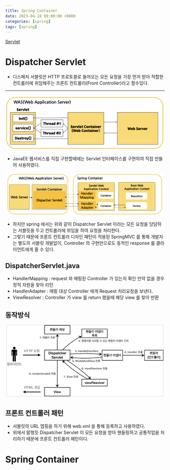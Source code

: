```yaml
---
title: Spring Container
date: 2023-04-10 09:00:00 +0800
categories: [spring]
tags: [spring]
---
```


[Servlet](https://sangwoong12.github.io/posts/servlet/)

# Dispatcher Servlet
- 디스패처 서블릿은 HTTP 프로토콜로 들어오는 모든 요청을 가장 먼저 받아 적합한 컨트롤러에 위임해주는 프론트 컨트롤러(Front Controller)라고 할수있다.

---
<img src="/images/spring-container/was.png">

- JavaEE 웹서비스를 직접 구현할때에는 Servlet 인터페이스를 구현하여 직접 만들어 사용하였다.

<img src="/images/spring-container/spring-container.png">

- 하지만 spring 에서는 위와 같이 Dispatcher Servlet 이라는 모든 요청을 당담하는 서블릿을 두고 컨트롤러에 위임을 하여 요청을 처리한다.
- 그렇기 때문에 프론트 컨트롤러 디자인 패턴이 적용된 SpringMVC 를 통해 개발자는 별도의 서블릿 개발없이, Controller 의 구현만으로도 동적인 response 를 클라이언트에게 줄 수 있다.

## DispatcherServlet.java
- HandlerMapping : request 와 매핑된 Controller 가 있는지 확인 만약 없을 경우 정적 자원을 찾아 리턴
- HandlerAdapter : 매핑 대상 Controller 에게 Request 처리요청을 보낸다.
- ViewResolver : Controller 가 view 를 return 했을때 해당 view 를 찾아 반환

## 동작방식

<img src="/images/spring-container/dispatcher-servlet.png">

## 프론트 컨트롤러 패턴
- 서블릿의 URL 맵핑을 하기 위해 web.xml 을 통해 등록하고 사용하였다.
- 위에서 말했듯 Dispatcher Servlet 이 모든 요청을 받아 핸들링하고 공통작업을 처리하기 때문에 프론트 컨트롤러 패턴이다.

# Spring Container

